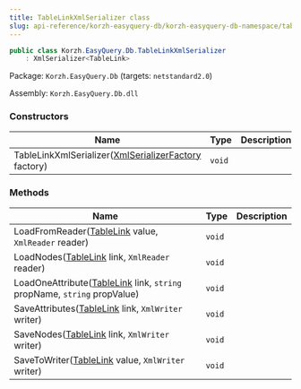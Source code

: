 ```yaml
---
title: TableLinkXmlSerializer class
slug: api-reference/korzh-easyquery-db/korzh-easyquery-db-namespace/tablelinkxmlserializer-class
---
```

```csharp
public class Korzh.EasyQuery.Db.TableLinkXmlSerializer
    : XmlSerializer<TableLink>

```
Package: `Korzh.EasyQuery.Db` (targets: `netstandard2.0`)

Assembly: `Korzh.EasyQuery.Db.dll`

### Constructors

| Name | Type | Description | 
| --- | --- | --- | 
| TableLinkXmlSerializer([XmlSerializerFactory](api-reference/korzh-easyquery/korzh-easyquery-namespace/xmlserializerfactory-class) factory) | `void` |  | 


### Methods

| Name | Type | Description | 
| --- | --- | --- | 
| LoadFromReader([TableLink](api-reference/korzh-easyquery-db/korzh-easyquery-db-namespace/tablelink-class) value, `XmlReader` reader) | `void` |  | 
| LoadNodes([TableLink](api-reference/korzh-easyquery-db/korzh-easyquery-db-namespace/tablelink-class) link, `XmlReader` reader) | `void` |  | 
| LoadOneAttribute([TableLink](api-reference/korzh-easyquery-db/korzh-easyquery-db-namespace/tablelink-class) link, `string` propName, `string` propValue) | `void` |  | 
| SaveAttributes([TableLink](api-reference/korzh-easyquery-db/korzh-easyquery-db-namespace/tablelink-class) link, `XmlWriter` writer) | `void` |  | 
| SaveNodes([TableLink](api-reference/korzh-easyquery-db/korzh-easyquery-db-namespace/tablelink-class) link, `XmlWriter` writer) | `void` |  | 
| SaveToWriter([TableLink](api-reference/korzh-easyquery-db/korzh-easyquery-db-namespace/tablelink-class) value, `XmlWriter` writer) | `void` |  |